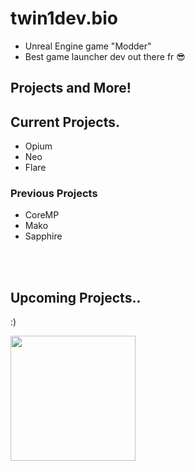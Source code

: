 # twin1dev.bio

- Unreal Engine game "Modder"
- Best game launcher dev out there fr 😎

## Projects and More!
## Current Projects.
- Opium
- Neo
- Flare

### Previous Projects
- CoreMP
- Mako
- Sapphire

<br><br>
## Upcoming Projects..
:)

<img src="https://twin1.xyz/Thiswasunknown.gif" width=200> 
